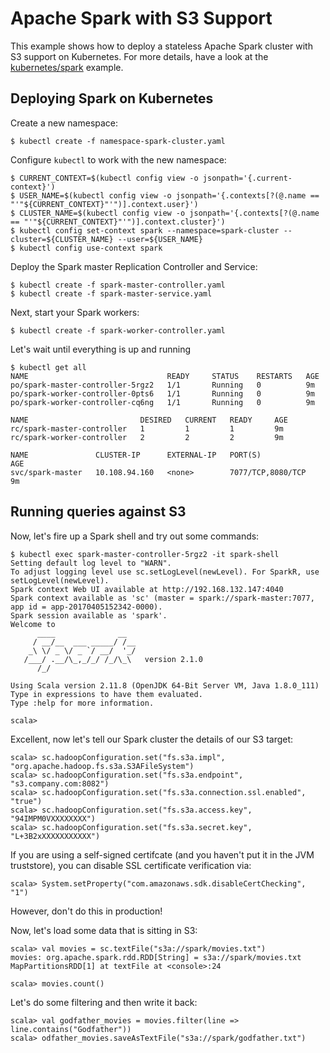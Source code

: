 # Apache Spark with S3 Support

This example shows how to deploy a stateless Apache Spark cluster with S3 support on Kubernetes. For more details, have a look at the [kubernetes/spark](https://github.com/kubernetes/kubernetes/tree/master/examples/spark) example.

## Deploying Spark on Kubernetes

Create a new namespace:
```
$ kubectl create -f namespace-spark-cluster.yaml
```

Configure `kubectl` to work with the new namespace:
```
$ CURRENT_CONTEXT=$(kubectl config view -o jsonpath='{.current-context}')
$ USER_NAME=$(kubectl config view -o jsonpath='{.contexts[?(@.name == "'"${CURRENT_CONTEXT}"'")].context.user}')
$ CLUSTER_NAME=$(kubectl config view -o jsonpath='{.contexts[?(@.name == "'"${CURRENT_CONTEXT}"'")].context.cluster}')
$ kubectl config set-context spark --namespace=spark-cluster --cluster=${CLUSTER_NAME} --user=${USER_NAME}
$ kubectl config use-context spark
```

Deploy the Spark master Replication Controller and Service:
```
$ kubectl create -f spark-master-controller.yaml
$ kubectl create -f spark-master-service.yaml
```

Next, start your Spark workers:
```
$ kubectl create -f spark-worker-controller.yaml
```

Let's wait until everything is up and running
```
$ kubectl get all
NAME                               READY     STATUS    RESTARTS   AGE
po/spark-master-controller-5rgz2   1/1       Running   0          9m
po/spark-worker-controller-0pts6   1/1       Running   0          9m
po/spark-worker-controller-cq6ng   1/1       Running   0          9m

NAME                         DESIRED   CURRENT   READY     AGE
rc/spark-master-controller   1         1         1         9m
rc/spark-worker-controller   2         2         2         9m

NAME               CLUSTER-IP      EXTERNAL-IP   PORT(S)             AGE
svc/spark-master   10.108.94.160   <none>        7077/TCP,8080/TCP   9m
```

## Running queries against S3

Now, let's fire up a Spark shell and try out some commands:
```
$ kubectl exec spark-master-controller-5rgz2 -it spark-shell
Setting default log level to "WARN".
To adjust logging level use sc.setLogLevel(newLevel). For SparkR, use setLogLevel(newLevel).
Spark context Web UI available at http://192.168.132.147:4040
Spark context available as 'sc' (master = spark://spark-master:7077, app id = app-20170405152342-0000).
Spark session available as 'spark'.
Welcome to
      ____              __
     / __/__  ___ _____/ /__
    _\ \/ _ \/ _ `/ __/  '_/
   /___/ .__/\_,_/_/ /_/\_\   version 2.1.0
      /_/

Using Scala version 2.11.8 (OpenJDK 64-Bit Server VM, Java 1.8.0_111)
Type in expressions to have them evaluated.
Type :help for more information.

scala>
```

Excellent, now let's tell our Spark cluster the details of our S3 target:
```
scala> sc.hadoopConfiguration.set("fs.s3a.impl", "org.apache.hadoop.fs.s3a.S3AFileSystem")
scala> sc.hadoopConfiguration.set("fs.s3a.endpoint", "s3.company.com:8082")
scala> sc.hadoopConfiguration.set("fs.s3a.connection.ssl.enabled", "true")
scala> sc.hadoopConfiguration.set("fs.s3a.access.key", "94IMPM0VXXXXXXXX")
scala> sc.hadoopConfiguration.set("fs.s3a.secret.key", "L+3B2xXXXXXXXXXXX")
```

If you are using a self-signed certifcate (and you haven't put it in the JVM truststore), you can disable SSL certificate verification via:
```
scala> System.setProperty("com.amazonaws.sdk.disableCertChecking", "1")
```
However, don't do this in production!

Now, let's load some data that is sitting in S3:
```
scala> val movies = sc.textFile("s3a://spark/movies.txt")
movies: org.apache.spark.rdd.RDD[String] = s3a://spark/movies.txt MapPartitionsRDD[1] at textFile at <console>:24

scala> movies.count()
```

Let's do some filtering and then write it back:
```
scala> val godfather_movies = movies.filter(line => line.contains("Godfather"))
scala> odfather_movies.saveAsTextFile("s3a://spark/godfather.txt")
```
